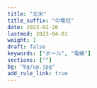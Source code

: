 ```yaml
---
title: "北米"
title_suffix: "の電柱"
date: 2023-02-26
lastmod: 2023-04-01
weight: 1
draft: false
keywords: ["ポール", "電線"]
sections: [""]
bg: "bg/up.jpg"
add_rule_link: true
---
```

